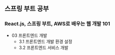 ## 스프링 부트 공부

### React.js, 스프링 부트, AWS로 배우는 웹 개발 101

- 03 프론트엔드 개발
  - 3.1 프론트엔드 개발 환경 설정
  - 3.2 프론트엔드 서비스 개발
